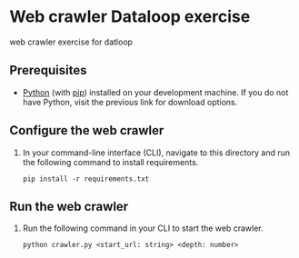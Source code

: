 # Web crawler Dataloop exercise
web crawler exercise for datloop

## Prerequisites
- [Python](https://www.python.org/) (with [pip](https://pypi.org/project/pip/)) installed on your development machine. If you do not have Python, visit the previous link for download options.

## Configure the web crawler

1. In your command-line interface (CLI), navigate to this directory and run the following command to install requirements.

    ```Shell
    pip install -r requirements.txt
    ```
    
## Run the web crawler

1. Run the following command in your CLI to start the web crawler.

    ```Shell
    python crawler.py <start_url: string> <depth: number>
    ```
